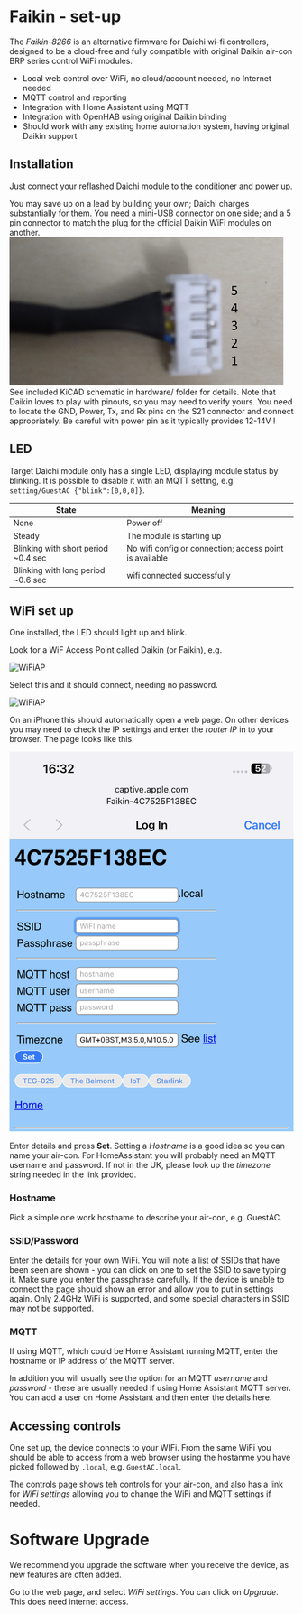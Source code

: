 # Faikin - set-up

The *Faikin-8266* is an alternative firmware for Daichi wi-fi controllers, designed to be a cloud-free
and fully compatible with original Daikin air-con BRP series control WiFi modules.

- Local web control over WiFi, no cloud/account needed, no Internet needed
- MQTT control and reporting
- Integration with Home Assistant using MQTT
- Integration with OpenHAB using original Daikin binding
- Should work with any existing home automation system, having original Daikin support

## Installation

Just connect your reflashed Daichi module to the conditioner and power up.

You may save up on a lead by building your own; Daichi charges substantially for them. You need a mini-USB connector
on one side; and a 5 pin connector to match the plug for the official Daikin WiFi modules on another.
<img src="../Hardware/S21_Connector_FTXF20D.png"><BR>
See included KiCAD schematic in hardware/ folder for details. Note that Daikin loves to play with pinouts, so you may
need to verify yours. You need to locate the GND, Power, Tx, and Rx pins on the S21 connector and connect appropriately.
Be careful with power pin as it typically provides 12-14V !

## LED

Target Daichi module only has a single LED, displaying module status by blinking. It is possible to disable it with an
MQTT setting, e.g. `setting/GuestAC {"blink":[0,0,0]}`.

|State|Meaning|
|----|-----|
|None|Power off|
|Steady|The module is starting up|
|Blinking with short period ~0.4 sec|No wifi config or connection; access point is available|
|Blinking with long period ~0.6 sec|wifi connected successfully|

## WiFi set up

One installed, the LED should light up and blink.

Look for a WiF Access Point called Daikin (or Faikin), e.g.

![WiFiAP](WiFi1.png)

Select this and it should connect, needing no password.

![WiFiAP](WiFi2.png)

On an iPhone this should automatically open a web page. On other devices you may need to check the IP settings and enter the *router IP* in to your browser. The page looks like this.

![WiFi](WiFi3.png)

Enter details and press **Set**. Setting a *Hostname* is a good idea so you can name your air-con. For HomeAssistant you will probably need an MQTT username and password. If not in the UK, please look up the *timezone* string needed in the link provided.

### Hostname

Pick a simple one work hostname to describe your air-con, e.g. GuestAC.

### SSID/Password

Enter the details for your own WiFi. You will note a list of SSIDs that have been seen are shown - you can click on one to set the SSID to save typing it. Make sure you enter the passphrase carefully. If the device is unable to connect the page should show an error and allow you to put in settings again. Only 2.4GHz WiFi is supported, and some special characters in SSID may not be supported.

### MQTT

If using MQTT, which could be Home Assistant running MQTT, enter the hostname or IP address of the MQTT server.

In addition you will usually see the option for an MQTT *username* and *password* - these are usually needed if using Home Assistant MQTT server. You can add a user on Home Assistant and then enter the details here.

## Accessing controls

One set up, the device connects to your WIFi. From the same WiFi you should be able to access from a web browser using the hostanme you have picked followed by `.local`, e.g. `GuestAC.local`.

The controls page shows teh controls for your air-con, and also has a link for *WiFi settings* allowing you to change the WiFi and MQTT settings if needed.

# Software Upgrade

We recommend you upgrade the software when you receive the device, as new features are often added.

Go to the web page, and select *WiFi settings*. You can click on *Upgrade*. This does need internet access.
